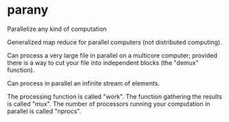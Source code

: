 # parany
Parallelize any kind of computation

Generalized map reduce for parallel computers (not distributed computing).

Can process a very large file in parallel on a multicore computer;
provided there is a way to cut your file into independent blocks (the "demux"
function).

Can process in parallel an infinite stream of elements.

The processing function is called "work".
The function gathering the results is called "mux".
The number of processors running your computation in parallel is called
"nprocs".
